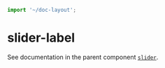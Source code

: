```js script
import '~/doc-layout';
```

# slider-label

See documentation in the parent component [`slider`](../../slider/doc/slider.md).
